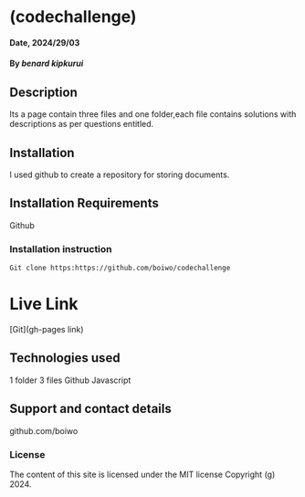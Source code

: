 # (codechallenge)

#### Date, 2024/29/03

#### By *benard kipkurui*

## Description
Its a page contain three files and one folder,each file contains 
solutions with descriptions as per questions entitled. 

## Installation
I used github to create a repository for storing documents.

## Installation Requirements
Github

### Installation instruction
```
Git clone https:https://github.com/boiwo/codechallenge

```

# Live Link
[Git](gh-pages link)

## Technologies used
1 folder
3 files
Github
Javascript

## Support and contact details
github.com/boiwo

### License
The content of this site is licensed under the MIT license
Copyright (g) 2024.
